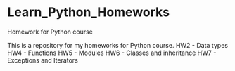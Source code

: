 # Learn_Python_Homeworks
Homework for Python course

This is a repository for my homeworks for Python course. 
HW2 - Data types
HW4 - Functions
HW5 - Modules
HW6 - Classes and inheritance
HW7 - Exceptions and Iterators
